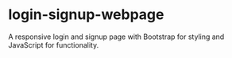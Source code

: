 # login-signup-webpage
A responsive login and signup page with Bootstrap for styling and JavaScript for functionality.
